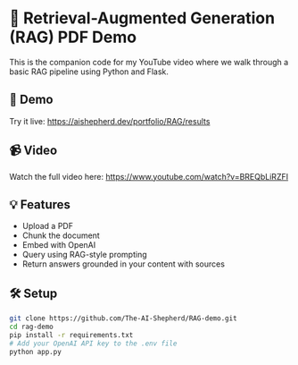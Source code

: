 # 🧠 Retrieval-Augmented Generation (RAG) PDF Demo

This is the companion code for my YouTube video where we walk through a basic RAG pipeline using Python and Flask.

## 🚀 Demo
Try it live: https://aishepherd.dev/portfolio/RAG/results

## 📹 Video
Watch the full video here: https://www.youtube.com/watch?v=BREQbLiRZFI

## 💡 Features
- Upload a PDF
- Chunk the document
- Embed with OpenAI
- Query using RAG-style prompting
- Return answers grounded in your content with sources

## 🛠️ Setup

```bash
git clone https://github.com/The-AI-Shepherd/RAG-demo.git
cd rag-demo
pip install -r requirements.txt
# Add your OpenAI API key to the .env file
python app.py

